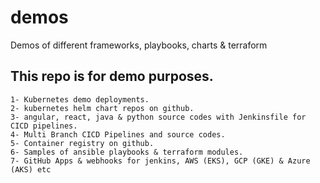 # demos
Demos of different frameworks, playbooks, charts &amp; terraform

## This repo is for demo purposes.
```
1- Kubernetes demo deployments.
2- kubernetes helm chart repos on github.
3- angular, react, java & python source codes with Jenkinsfile for CICD pipelines.
4- Multi Branch CICD Pipelines and source codes.
5- Container registry on github.
6- Samples of ansible playbooks & terraform modules.
7- GitHub Apps & webhooks for jenkins, AWS (EKS), GCP (GKE) & Azure (AKS) etc
```
